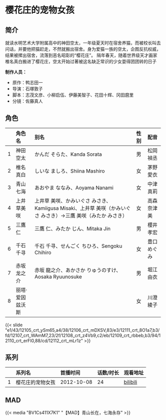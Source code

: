 # 樱花庄的宠物女孩


## 简介

就读水明艺术大学附属高中的神田空太，一年级夏天时在宿舍养猫，而被校长叫去问话，并要他把猫赶走，不然就搬出宿舍。身为爱猫一族的空太，企图反抗权威，结果被撵出宿舍，流落到恶名昭彰的“樱花庄”。 隔年春天，随着世界级天才画家椎名真白搬进了樱花庄，空太开始过著被这名缺乏常识的少女耍得团团转的日子

**制作人员：**
- 原作：鸭志田一
- 导演：石塚敦子
- 脚本：志茂文彦、小柳启伍、伊藤美智子、花田十辉、冈田麿里
- 分镜：佐藤真人

## 角色

|     |   角色名   |   别名  | 性别 |  配音  |
|:--- |:------  |:----      |:---  |:--   |
| 1 | 神田空太 | かんだ そらた、Kanda Sorata | 男 | 松岡禎丞 |
| 2 | 椎名真白 | しいな ましろ、Shiina Mashiro | 女 | 茅野愛衣 |
| 3 | 青山七海 | あおやま ななみ、Aoyama Nanami | 女 | 中津真莉 |
| 4 | 上井草美咲 | 上井草 美咲、かみいぐさ みさき、Kamiigusa Misaki、上井草 美咲（かみいぐさ みさき）→三鷹 美咲（みたか みさき） | 女 | 高森奈津美 |
| 5 | 三鷹仁 | 三鷹 仁、みたか じん、Mitaka Jin | 男 | 櫻井孝宏 |
| 6 | 千石千寻 | 千石 千寻、せんごく ちひろ、Sengoku Chihiro | 女 | 豊口めぐみ |
| 7 | 赤坂龙之介 | 赤坂 龍之介、あかさか りゅうのすけ、Aosaka Ryuunosuke | 男 | 堀江由衣 |
| 8 | 丽塔·爱因兹沃斯 |  | 女 | 川澄綾子 |

{{< slide "e1/43/12105_crt_ySm65,a4/38/12106_crt_mDXSV,83/e3/12111_crt_8O1a7,b3/fd/12107_crt_WAmM7,23/2f/12108_crt_z4Vb9,c2/eb/12109_crt_rbbeb,b3/94/12110_crt_erFI0,88/cd/12112_crt_mLr1z" >}}

## 系列

|     |   系列名   |   首播时间  | 话数/时长  | 观看地址 |
|:---  |:------    |:----      |:---       |:---  |
| 1 | 樱花庄的宠物女孩 | 2012-10-08 | 24 | [bilibili](https://www.bilibili.com/bangumi/play/ep248693)  |


## MAD

{{< media  "BV1Cs411X7K1"
"【MAD】青山长在，七海永存"  >}}

